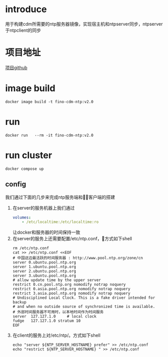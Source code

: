 # introduce
用于构建cdm所需要的ntp服务器镜像，实现宿主机和ntpserver同步，ntpserver于ntpclient的同步  

# 项目地址
[项目github](https://github.com/osenlin/docker-ntp)

# image build
```shell
docker image build -t fino-cdm-ntp:v2.0
```
# run
```shell
docker run   --rm -it fino-cdm-ntp:v2.0
```

# run cluster
```shell
docker compose up
``` 

## config  
我们通过下面的几步来完成ntp服务端和客户端的搭建
1. 在server的服务机器上我们通过
    ```yaml
    volumes:
        - /etc/localtime:/etc/localtime:ro 
    ```
    让docker和服务器的时间保持一致  
2. 在server的服务上还需要配置/etc/ntp.conf，方式如下shell
    ```shell
    rm /etc/ntp.conf
    cat >> /etc/ntp.conf <<EOF
    # 中国这边最活跃的时间服务器 : http://www.pool.ntp.org/zone/cn
    server 0.ubuntu.pool.ntp.org 
    server 1.ubuntu.pool.ntp.org 
    server 2.ubuntu.pool.ntp.org 
    server 3.ubuntu.pool.ntp.org
    # allow update time by the upper server
    restrict 0.cn.pool.ntp.org nomodify notrap noquery
    restrict 0.asia.pool.ntp.org nomodify notrap noquery
    restrict 3.asia.pool.ntp.org nomodify notrap noquery
    # Undisciplined Local Clock. This is a fake driver intended for backup
    # and when no outside source of synchronized time is available.
    # 外部时间服务器不可用时，以本地时间作为时间服务
    server  127.127.1.0     # local clock
    fudge   127.127.1.0 stratum 10
    EOF
    ```
3. 在client的服务上对/etc/ntp/。方式如下shell
    ```shell
    echo "server ${NTP_SERVER_HOSTNAME} prefer" >> /etc/ntp.conf
    echo "restrict ${NTP_SERVER_HOSTNAME} " >> /etc/ntp.conf
    ```  
